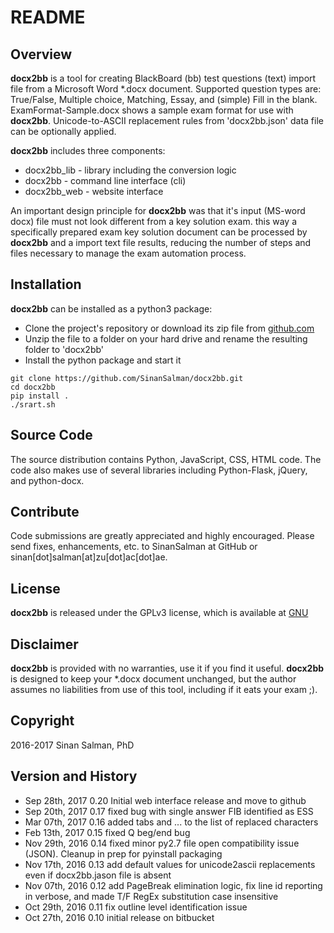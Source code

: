 # README #

## Overview ##
**docx2bb** is a tool for creating BlackBoard (bb) test questions (text) import file from a Microsoft Word \*.docx document. Supported question types are: True/False, Multiple choice, Matching, Essay, and (simple) Fill in the blank. ExamFormat-Sample.docx shows a sample exam format for use with **docx2bb**. Unicode-to-ASCII replacement rules from 'docx2bb.json' data file can be optionally applied.

**docx2bb** includes three components:

*   docx2bb_lib - library including the conversion logic
*   docx2bb     - command line interface (cli)
*   docx2bb_web - website interface

An important design principle for **docx2bb** was that it's input (MS-word docx) file must not look different from a key solution exam. this way a specifically prepared exam key solution document can be processed by **docx2bb** and a import text file results, reducing the number of steps and files necessary to manage the exam automation process.

## Installation ##
**docx2bb** can be installed as a python3 package:

*   Clone the project's repository or download its zip file from [github.com](https://sinansalman.github.io/docx2bb/)
*   Unzip the file to a folder on your hard drive and rename the resulting folder to 'docx2bb'
*   Install the python package and start it

```
git clone https://github.com/SinanSalman/docx2bb.git
cd docx2bb
pip install .
./srart.sh
```

## Source Code ##
The source distribution contains Python, JavaScript, CSS, HTML code. The code also makes use of several libraries including Python-Flask, jQuery, and python-docx.

## Contribute ##
Code submissions are greatly appreciated and highly encouraged. Please send fixes, enhancements, etc. to SinanSalman at GitHub or sinan\[dot\]salman\[at\]zu\[dot\]ac\[dot\]ae.

## License ##
**docx2bb** is released under the GPLv3 license, which is available at [GNU](https://www.gnu.org/licenses/gpl-3.0.en.html)

## Disclaimer ##
**docx2bb** is provided with no warranties, use it if you find it useful. **docx2bb** is designed to keep your \*.docx document unchanged, but the author assumes no liabilities from use of this tool, including if it eats your exam ;).

## Copyright ##
2016-2017 Sinan Salman, PhD

## Version and History ##
*   Sep 28th, 2017	0.20	Initial web interface release and move to github
*   Sep 20th, 2017 0.17  fixed bug with single answer FIB identified as ESS
*   Mar 07th, 2017	0.16	added tabs and ... to the list of replaced characters
*   Feb 13th, 2017	0.15	fixed Q beg/end bug
*   Nov 29th, 2016	0.14	fixed minor py2.7 file open compatibility issue (JSON). Cleanup in prep for pyinstall packaging
*   Nov 17th, 2016	0.13	add default values for unicode2ascii replacements even if docx2bb.jason file is absent
*   Nov 07th, 2016	0.12	add PageBreak elimination logic, fix line id reporting in verbose, and made T/F RegEx substitution case insensitive
*   Oct 29th, 2016	0.11	fix outline level identification issue
*   Oct 27th, 2016	0.10	initial release on bitbucket
